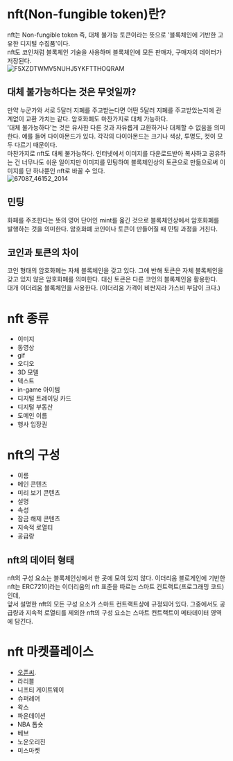 nft(Non-fungible token)란?
===============================
nft는 Non-fungible token 즉, 대체 불가능 토큰이라는 뜻으로 '블록체인에 기반한 고유한 디지털 수집품'이다.                       
nft도 코인처럼 블록체인 기술을 사용하며 블록체인에 모든 판매자, 구매자의 데이터가 저장된다.             
![F5XZDTWMV5NUHJ5YKFTTHOQRAM](https://user-images.githubusercontent.com/81175672/153735201-bdd06650-919e-4203-acd8-ef913992946e.jpg)
                   
대체 불가능하다는 것은 무엇일까?              
--------------------------------------
만약 누군가와 서로 5달러 지폐를 주고받는다면 어떤 5달러 지폐를 주고받았는지에 관계없이 교환 가치는 같다. 암호화폐도 마찬가지로 대체 가능하다.         
'대체 불가능하다'는 것은 유사한 다른 것과 자유롭게 교환하거나 대체할 수 없음을 의미한다. 예를 들어 다이아몬드가 있다. 각각의 다이아몬드는 크기나 색상, 투명도, 컷이 모두 다르기 때문이다.         
마찬가지로 nft도 대체 불가능하다. 인터넷에서 이미지를 다운로드받아 복사하고 공유하는 건 너무나도 쉬운 일이지만 이미지를 민팅하여 블록체인상의 토큰으로 만듦으로써 이미지를 단 하나뿐인 nft로 바꿀 수 있다.                 
![67087_46152_2014](https://user-images.githubusercontent.com/81175672/153735437-7843c0b5-9dad-448f-a2bc-7101444ea764.jpg)

민팅 
------------------------------------
화페를 주조한다는 뜻의 영어 단어인 mint를 옮긴 것으로 블록체인상에서 암호화폐를 발행하는 것을 의미한다. 암호화폐 코인이나 토큰이 만들어질 때 민팅 과정을 거친다.
                
코인과 토큰의 차이
-----------------------------------
코인 형태의 암호화폐는 자체 블록체인을 갖고 있다. 그에 반해 토큰은 자체 블록체인을 갖고 있지 않은 암호화폐를 의미한다. 대신 토큰은 다른 코인의 블록체인을 활용한다.       
대개 이더리움 블록체인을 사용한다. (이더리움 가격이 비싼지라 가스비 부담이 크다.)

nft 종류
===============================
* 이미지               
* 동영상                
* gif              
* 오디오              
* 3D 모델           
* 텍스트                
* in-game 아이템                 
* 디지털 트레이딩 카드                 
* 디지털 부동산             
* 도메인 이름                 
* 행사 입장권             

nft의 구성
=================================
* 이름          
* 메인 콘텐츠         
* 미리 보기 콘텐츠         
* 설명           
* 속성             
* 잠금 해제 콘텐츠             
* 지속적 로열티             
* 공급량              

nft의 데이터 형태
--------------------------------------
nft의 구성 요소는 블록체인상에서 한 곳에 모여 있지 않다. 이더리움 블로게인에 기반한 nft는 ERC721이라는 이더리움의 nft 표준을 따르는 스마트 컨트랙트(프로그래밍 코드)인데,      
앞서 설명한 nft의 모든 구성 요소가 스마트 컨트랙트상에 규정되어 있다. 그중에서도 공급량과 지속적 로열티를 제외한 nft의 구성 요소는 스마트 컨트랙트이 메타데이터 영역에 담긴다.

nft 마켓플레이스
======================================
* [오픈씨](https://opensea.io/).             
* 라리블            
* 니프티 게이트웨이            
* 슈퍼레어            
* 왁스            
* 파운데이션            
* NBA 톱숏        
* 베브            
* 노운오리진       
* 미스마켓         
